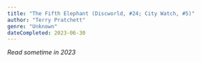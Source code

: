```yaml
---
title: "The Fifth Elephant (Discworld, #24; City Watch, #5)"
author: "Terry Pratchett"
genre: "Unknown"
dateCompleted: 2023-06-30
---
```


*Read sometime in 2023*

